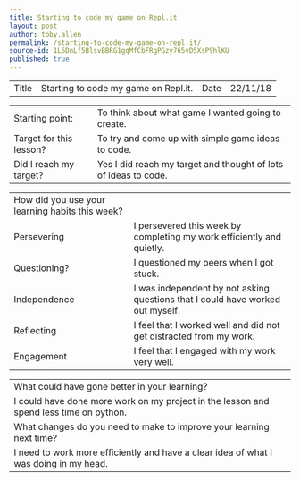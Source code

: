 ```yaml
---
title: Starting to code my game on Repl.it
layout: post
author: toby.allen
permalink: /starting-to-code-my-game-on-repl.it/
source-id: 1L6DnLf5BlsvBBRG1gqMfCbFRgPGzy765vD5XsP9hlKU
published: true
---
```

<table>
  <tr>
    <td>Title</td>
    <td>Starting to code my game on Repl.it.</td>
    <td>Date</td>
    <td>22/11/18</td>
  </tr>
</table>


<table>
  <tr>
    <td>Starting point:</td>
    <td>To think about what game I wanted going to create.</td>
  </tr>
  <tr>
    <td>Target for this lesson?</td>
    <td>To try and come up with simple game ideas to code.</td>
  </tr>
  <tr>
    <td>Did I reach my target? </td>
    <td>Yes I did reach my target and thought of lots of ideas to code.</td>
  </tr>
</table>


<table>
  <tr>
    <td>How did you use your learning habits this week?</td>
    <td></td>
  </tr>
  <tr>
    <td>Persevering</td>
    <td>I persevered this week by completing my work efficiently and quietly.</td>
  </tr>
  <tr>
    <td>Questioning?</td>
    <td>I questioned my peers when I got stuck.</td>
  </tr>
  <tr>
    <td>Independence</td>
    <td>I was independent by not asking questions that I could have worked out myself.</td>
  </tr>
  <tr>
    <td>Reflecting</td>
    <td>I feel that I worked well and did not get distracted from my work.</td>
  </tr>
  <tr>
    <td>Engagement</td>
    <td>I feel that I engaged with my work very well.</td>
  </tr>
</table>


<table>
  <tr>
    <td>What could have gone better in your learning?</td>
    <td></td>
  </tr>
  <tr>
    <td>I could have done more work on my project in the lesson and spend less time on python.</td>
    <td></td>
  </tr>
  <tr>
    <td>What changes do you need to make to improve your learning next time?</td>
    <td></td>
  </tr>
  <tr>
    <td>I need to work more efficiently and have a clear idea of what I was doing in my head.</td>
    <td></td>
  </tr>
</table>



